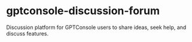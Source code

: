 # gptconsole-discussion-forum
Discussion platform for GPTConsole users to share ideas, seek help, and discuss features.
